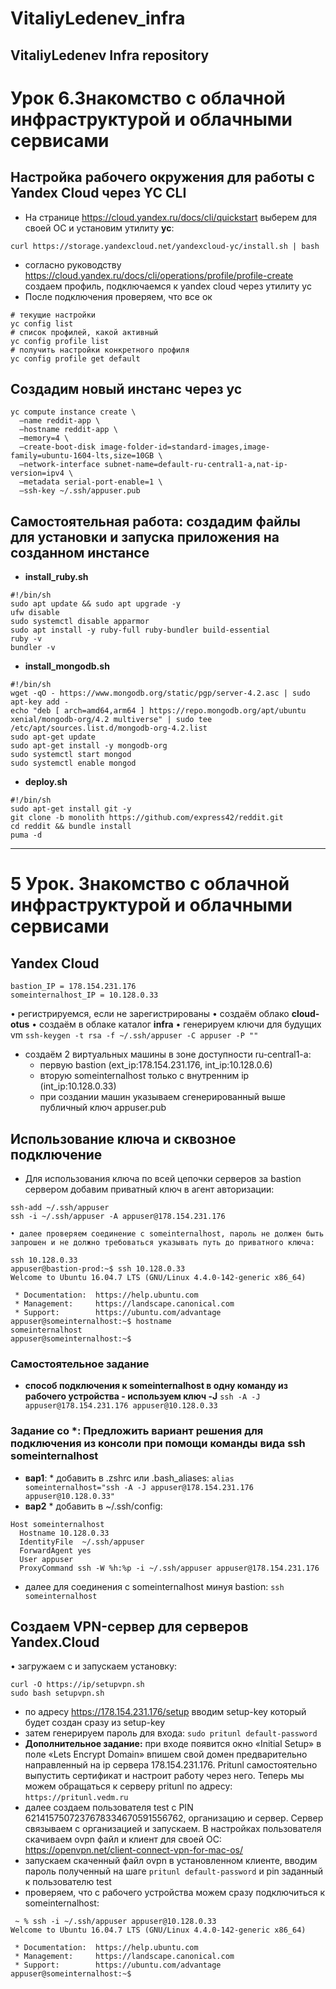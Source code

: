 # VitaliyLedenev_infra
VitaliyLedenev Infra repository
---

# Урок 6.Знакомство с облачной инфраструктурой и облачными сервисами
## Настройка рабочего окружения для работы с Yandex Cloud через YC CLI
* На странице https://cloud.yandex.ru/docs/cli/quickstart выберем  для своей ОС и установим утилиту **yc**:

`curl https://storage.yandexcloud.net/yandexcloud-yc/install.sh | bash`

* согласно руководству https://cloud.yandex.ru/docs/cli/operations/profile/profile-create создаем профиль, подключаемся  к yandex cloud через утилиту yc
* После подключения проверяем, что все ок
```
# текущие настройки
yc config list
# список профилей, какой активный
yc config profile list
# получить настройки конкретного профиля
yc config profile get default
```

## Создадим новый инстанс через yc
```
yc compute instance create \
  —name reddit-app \
  —hostname reddit-app \
  —memory=4 \
  —create-boot-disk image-folder-id=standard-images,image-family=ubuntu-1604-lts,size=10GB \
  —network-interface subnet-name=default-ru-central1-a,nat-ip-version=ipv4 \
  —metadata serial-port-enable=1 \
  —ssh-key ~/.ssh/appuser.pub
```


## Самостоятельная работа: создадим файлы для установки и запуска приложения на созданном инстансе
* **install_ruby.sh**
```
#!/bin/sh
sudo apt update && sudo apt upgrade -y
ufw disable
sudo systemctl disable apparmor
sudo apt install -y ruby-full ruby-bundler build-essential
ruby -v
bundler -v
```
* **install_mongodb.sh**
```
#!/bin/sh
wget -qO - https://www.mongodb.org/static/pgp/server-4.2.asc | sudo apt-key add -
echo "deb [ arch=amd64,arm64 ] https://repo.mongodb.org/apt/ubuntu xenial/mongodb-org/4.2 multiverse" | sudo tee /etc/apt/sources.list.d/mongodb-org-4.2.list
sudo apt-get update
sudo apt-get install -y mongodb-org
sudo systemctl start mongod
sudo systemctl enable mongod
```
* **deploy.sh**
```
#!/bin/sh
sudo apt-get install git -y
git clone -b monolith https://github.com/express42/reddit.git
cd reddit && bundle install
puma -d
```



---




# 5 Урок. Знакомство с облачной инфраструктурой и облачными сервисами
## Yandex Cloud
```
bastion_IP = 178.154.231.176
someinternalhost_IP = 10.128.0.33
```

• регистрируемся, если не зарегистрированы
• создаём облако **cloud-otus**
• создаём в облаке каталог **infra**
• генерируем ключи для будущих vm
`ssh-keygen -t rsa -f ~/.ssh/appuser -C appuser -P ""`
* создаём 2 виртуальных машины в  зоне доступности ru-central1-a:
	* первую bastion (ext_ip:178.154.231.176, int_ip:10.128.0.6)
	* вторую someinternalhost только с внутренним ip (int_ip:10.128.0.33)
	* при создании машин указываем сгенерированный выше публичный ключ appuser.pub

## Использование ключа и сквозное подключение
* Для использования ключа по всей цепочки серверов за bastion сервером  добавим приватный ключ в агент авторизации:
```
ssh-add ~/.ssh/appuser
ssh -i ~/.ssh/appuser -A appuser@178.154.231.176
```
	• далее проверяем соединение с someinternalhost, пароль не должен быть запрошен и не должно требоваться указывать путь до приватного ключа:
```
ssh 10.128.0.33
appuser@bastion-prod:~$ ssh 10.128.0.33
Welcome to Ubuntu 16.04.7 LTS (GNU/Linux 4.4.0-142-generic x86_64)

 * Documentation:  https://help.ubuntu.com
 * Management:     https://landscape.canonical.com
 * Support:        https://ubuntu.com/advantage
appuser@someinternalhost:~$ hostname
someinternalhost
appuser@someinternalhost:~$
```

### Самостоятельное задание
* **способ подключения к someinternalhost в одну команду из рабочего устройства - используем ключ -J**
`ssh -A -J appuser@178.154.231.176 appuser@10.128.0.33`
### Задание со *: Предложить вариант решения для подключения из консоли при помощи команды вида ssh someinternalhost
* **вар1**:
		* добавить в .zshrc или .bash_aliases:
	`alias someinternalhost="ssh -A -J appuser@178.154.231.176 appuser@10.128.0.33"`
* **вар2**
		* добавить в  ~/.ssh/config:
```
Host someinternalhost
  Hostname 10.128.0.33
  IdentityFile  ~/.ssh/appuser
  ForwardAgent yes
  User appuser
  ProxyCommand ssh -W %h:%p -i ~/.ssh/appuser appuser@178.154.231.176
```

* далее для соединения c someinternalhost минуя bastion:
`ssh someinternalhost`
## Создаем VPN-сервер для серверов Yandex.Cloud
• загружаем с и запускаем установку:
```
curl -O https://ip/setupvpn.sh
sudo bash setupvpn.sh
```
* по адресу https://178.154.231.176/setup вводим  setup-key который будет создан сразу из setup-key
* затем генерируем пароль для входа:
`sudo pritunl default-password`
* **Дополнительное задание:** при входе появится окно «Initial Setup» в поле «Lets Encrypt Domain»  впишем свой домен предварительно направленный на ip сервера  178.154.231.176. Pritunl самостоятельно выпустить сертификат и настроит работу через него. Теперь мы можем обращаться к серверу pritunl по адресу:
`https://pritunl.vedm.ru`
* далее создаем пользователя test с PIN 6214157507237678334670591556762, организацию и сервер. Сервер связываем с организацией и запускаем. В настройках пользователя скачиваем ovpn файл и клиент для своей ОС: https://openvpn.net/client-connect-vpn-for-mac-os/
* запускаем скаченный файл ovpn в установленном клиенте, вводим пароль полученный на шаге `pritunl default-password` и pin заданный к пользователю test
* проверяем, что с рабочего устройства можем сразу подключиться к someinternalhost:
```
 ~ % ssh -i ~/.ssh/appuser appuser@10.128.0.33
Welcome to Ubuntu 16.04.7 LTS (GNU/Linux 4.4.0-142-generic x86_64)

 * Documentation:  https://help.ubuntu.com
 * Management:     https://landscape.canonical.com
 * Support:        https://ubuntu.com/advantage
appuser@someinternalhost:~$
```
